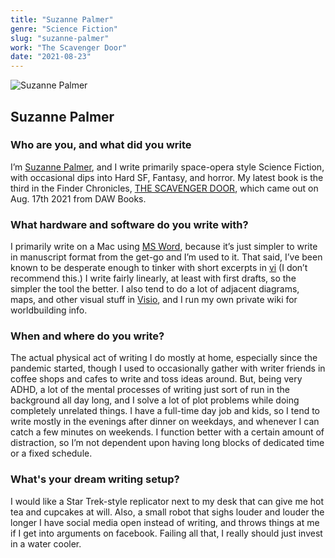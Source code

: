 ```yaml
---
title: "Suzanne Palmer"
genre: "Science Fiction"
slug: "suzanne-palmer"
work: "The Scavenger Door"
date: "2021-08-23"
---
```


<img alt="Suzanne Palmer" src="/interview-photos/suzanne-palmer.jpg" class="author-image"/>

## Suzanne Palmer

### Who are you, and what did you write

I’m [Suzanne Palmer](http://zanzjan.net/), and I write primarily space-opera style Science Fiction, with occasional dips into Hard SF, Fantasy, and horror. My latest book is the third in the Finder Chronicles, [THE SCAVENGER DOOR](http://zanzjan.net/writing/scavenger-door.html), which came out on Aug. 17th 2021 from DAW Books.

### What hardware and software do you write with?

I primarily write on a Mac using [MS Word](https://en.wikipedia.org/wiki/Microsoft_Word), because it’s just simpler to write in manuscript format from the get-go and I’m used to it. That said, I’ve been known to be desperate enough to tinker with short excerpts in [vi](https://en.wikipedia.org/wiki/Vi) (I don’t recommend this.) I write fairly linearly, at least with first drafts, so the simpler the tool the better. I also tend to do a lot of adjacent diagrams, maps, and other visual stuff in [Visio](https://en.wikipedia.org/wiki/Microsoft_Visio), and I run my own private wiki for worldbuilding info.

### When and where do you write?

The actual physical act of writing I do mostly at home, especially since the pandemic started, though I used to occasionally gather with writer friends in coffee shops and cafes to write and toss ideas around. But, being very ADHD, a lot of the mental processes of writing just sort of run in the background all day long, and I solve a lot of plot problems while doing completely unrelated things. I have a full-time day job and kids, so I tend to write mostly in the evenings after dinner on weekdays, and whenever I can catch a few minutes on weekends. I function better with a certain amount of distraction, so I’m not dependent upon having long blocks of dedicated time or a fixed schedule.

### What's your dream writing setup?

I would like a Star Trek-style replicator next to my desk that can give me hot tea and cupcakes at will. Also, a small robot that sighs louder and louder the longer I have social media open instead of writing, and throws things at me if I get into arguments on facebook. Failing all that, I really should just invest in a water cooler.
